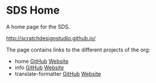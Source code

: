 # SDS Home
A home page for the SDS.

http://scratchdesignstudio.github.io/

The page contains links to the different projects of the org:
- home [GitHub](https://github.com/scratchdesignstudio/scratchdesignstudio.github.io) [Website](http://scratchdesignstudio.github.io/)
- info [GitHub](https://github.com/scratchdesignstudio/info) [Website](http://scratchdesignstudio.github.io/info/)
- translate-formatter [GitHub](https://github.com/scratchdesignstudio/translate-formatter) [Website](http://scratchdesignstudio.github.io/translate-formatter/)
